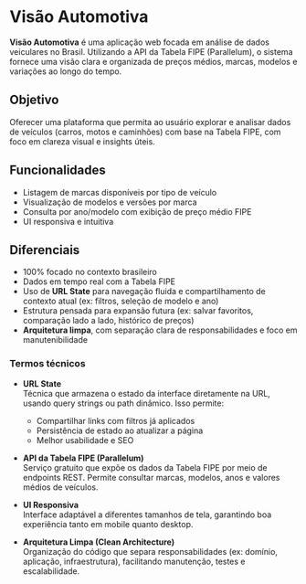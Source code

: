 # Visão Automotiva

**Visão Automotiva** é uma aplicação web focada em análise de dados veiculares no Brasil. Utilizando a API da Tabela FIPE (Parallelum), o sistema fornece uma visão clara e organizada de preços médios, marcas, modelos e variações ao longo do tempo.

## Objetivo

Oferecer uma plataforma que permita ao usuário explorar e analisar dados de veículos (carros, motos e caminhões) com base na Tabela FIPE, com foco em clareza visual e insights úteis.

## Funcionalidades

- Listagem de marcas disponíveis por tipo de veículo
- Visualização de modelos e versões por marca
- Consulta por ano/modelo com exibição de preço médio FIPE
- UI responsiva e intuitiva

## Diferenciais

- 100% focado no contexto brasileiro
- Dados em tempo real com a Tabela FIPE
- Uso de **URL State** para navegação fluida e compartilhamento de contexto atual (ex: filtros, seleção de modelo e ano)
- Estrutura pensada para expansão futura (ex: salvar favoritos, comparação lado a lado, histórico de preços)
- **Arquitetura limpa**, com separação clara de responsabilidades e foco em manutenibilidade

### Termos técnicos

- **URL State**  
  Técnica que armazena o estado da interface diretamente na URL, usando query strings ou path dinâmico. Isso permite:
  - Compartilhar links com filtros já aplicados
  - Persistência de estado ao atualizar a página
  - Melhor usabilidade e SEO

- **API da Tabela FIPE (Parallelum)**  
  Serviço gratuito que expõe os dados da Tabela FIPE por meio de endpoints REST. Permite consultar marcas, modelos, anos e valores médios de veículos.

- **UI Responsiva**  
  Interface adaptável a diferentes tamanhos de tela, garantindo boa experiência tanto em mobile quanto desktop.

- **Arquitetura Limpa (Clean Architecture)**  
  Organização do código que separa responsabilidades (ex: domínio, aplicação, infraestrutura), facilitando manutenção, testes e escalabilidade.
